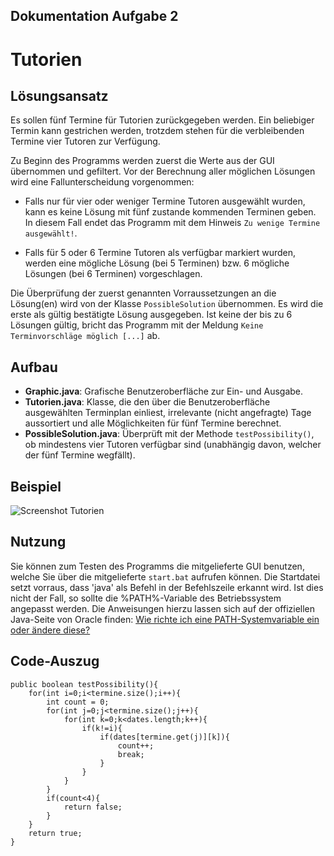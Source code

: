 ## Dokumentation Aufgabe 2 ##

Tutorien
========


## Lösungsansatz ##

Es sollen fünf Termine für Tutorien zurückgegeben werden. Ein beliebiger Termin kann gestrichen werden, trotzdem stehen für die verbleibenden Termine vier Tutoren zur Verfügung.

Zu Beginn des Programms werden zuerst die Werte aus der GUI übernommen und gefiltert. Vor der Berechnung aller möglichen Lösungen wird eine Fallunterscheidung vorgenommen:

- Falls nur für vier oder weniger Termine Tutoren ausgewählt wurden, kann es keine Lösung mit fünf zustande kommenden Terminen geben. In diesem Fall endet das Programm mit dem Hinweis `Zu wenige Termine ausgewählt!`.

- Falls für 5 oder 6 Termine Tutoren als verfügbar markiert wurden, werden eine mögliche Lösung (bei 5 Terminen) bzw. 6 mögliche Lösungen (bei 6 Terminen) vorgeschlagen.

Die Überprüfung der zuerst genannten Vorraussetzungen an die Lösung(en) wird von der Klasse `PossibleSolution` übernommen. Es wird die erste als gültig bestätigte Lösung ausgegeben. Ist keine der bis zu 6 Lösungen gültig, bricht das Programm mit der Meldung `Keine Terminvorschläge möglich [...]` ab.


## Aufbau ##

- **Graphic.java**: Grafische Benutzeroberfläche zur Ein- und Ausgabe.
- **Tutorien.java**: Klasse, die den über die Benutzeroberfläche ausgewählten Terminplan einliest, irrelevante (nicht angefragte) Tage aussortiert und alle Möglichkeiten für fünf Termine berechnet.
- **PossibleSolution.java**: Überprüft mit der Methode 
`testPossibility()`, ob mindestens vier Tutoren verfügbar sind (unabhängig davon, welcher der fünf Termine wegfällt).


## Beispiel ##

![Screenshot Tutorien](http://i.imgur.com/VdLJg0A.jpg)

## Nutzung ##

Sie können zum Testen des Programms die mitgelieferte GUI benutzen, welche Sie über die mitgelieferte `start.bat` aufrufen können. Die Startdatei setzt vorraus, dass 'java' als Befehl in der Befehlszeile erkannt wird. Ist dies nicht der Fall, so sollte die %PATH%-Variable des Betriebssystem angepasst werden. Die Anweisungen hierzu lassen sich auf der offiziellen Java-Seite von Oracle finden:  [Wie richte ich eine PATH-Systemvariable ein oder ändere diese?](http://www.java.com/de/download/help/path.xml)


## Code-Auszug ##

    public boolean testPossibility(){
		for(int i=0;i<termine.size();i++){
			int count = 0;
			for(int j=0;j<termine.size();j++){
				for(int k=0;k<dates.length;k++){
					if(k!=i){
						if(dates[termine.get(j)][k]){
							count++;
							break;
						}
					}
				}
			}
			if(count<4){
				return false;
			}
		}
		return true;
	}
